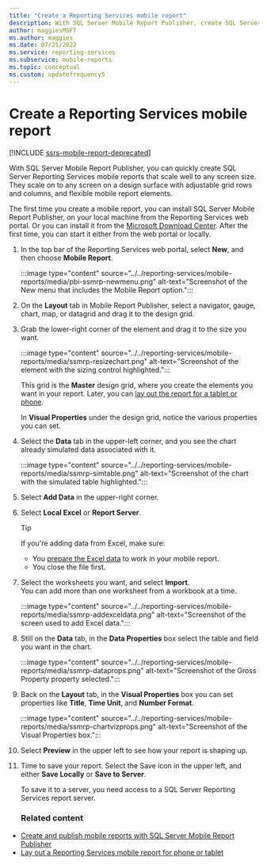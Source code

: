 ```yaml
---
title: "Create a Reporting Services mobile report"
description: With SQL Server Mobile Report Publisher, create SQL Server Reporting Services mobile reports for any screen size with flexible mobile report elements.
author: maggiesMSFT
ms.author: maggies
ms.date: 07/21/2022
ms.service: reporting-services
ms.subservice: mobile-reports
ms.topic: conceptual
ms.custom: updatefrequency5
---
```

# Create a Reporting Services mobile report

[!INCLUDE [ssrs-mobile-report-deprecated](../../includes/ssrs-mobile-report-deprecated.md)]

With SQL Server Mobile Report Publisher, you can quickly create SQL Server Reporting Services mobile reports that scale well to any screen size. They scale on to any screen on a design surface with adjustable grid rows and columns, and flexible mobile report elements.  
  
The first time you create a mobile report, you can install SQL Server Mobile Report Publisher, on your local machine from the Reporting Services web portal. Or you can install it from the [Microsoft Download Center](https://go.microsoft.com/fwlink/?LinkID=733527). After the first time, you can start it either from the web portal or locally.   
    
1. In the top bar of the Reporting Services web portal, select **New**, and then choose **Mobile Report**.  
  
   :::image type="content" source="../../reporting-services/mobile-reports/media/pbi-ssmrp-newmenu.png" alt-text="Screenshot of the New menu that includes the Mobile Report option.":::
  
     
1. On the **Layout** tab in Mobile Report Publisher, select a navigator, gauge, chart, map, or datagrid and drag it to the design grid.  
  
1. Grab the lower-right corner of the element and drag it to the size you want.  
  
   :::image type="content" source="../../reporting-services/mobile-reports/media/ssmrp-resizechart.png" alt-text="Screenshot of the element with the sizing control highlighted.":::
  
   This grid is the **Master** design grid, where you create the elements you want in your report. Later, you can [lay out the report for a tablet or phone](../../reporting-services/mobile-reports/lay-out-a-reporting-services-mobile-report-for-phone-or-tablet.md).     
     
   In **Visual Properties** under the design grid, notice the various properties you can set.  
     
1. Select the **Data** tab in the upper-left corner, and you see the chart already simulated data associated with it.   
  
   :::image type="content" source="../../reporting-services/mobile-reports/media/ssmrp-simtable.png" alt-text="Screenshot of the chart with the simulated table highlighted.":::  
  
1. Select **Add Data** in the upper-right corner.  
  
1. Select **Local Excel** or **Report Server**.  
  
   > [!TIP]  
   > If you're adding data from Excel, make sure:
   >
   > * You [prepare the Excel data](../../reporting-services/mobile-reports/prepare-excel-data-for-reporting-services-mobile-reports.md) to work in your mobile report.  
   > * You close the file first.

1. Select the worksheets you want, and select **Import**.   
   You can add more than one worksheet from a workbook at a time.  
    
     :::image type="content" source="../../reporting-services/mobile-reports/media/ssmrp-addexceldata.png" alt-text="Screenshot of the screen used to add Excel data.":::  
  
1. Still on the **Data** tab, in the **Data Properties** box select the table and field you want in the chart.  
  
   :::image type="content" source="../../reporting-services/mobile-reports/media/ssmrp-dataprops.png" alt-text="Screenshot of the Gross Property property selected.":::   
  
1. Back on the **Layout** tab, in the **Visual Properties** box you can set properties like **Title**, **Time Unit**, and **Number Format**.  
  
   :::image type="content" source="../../reporting-services/mobile-reports/media/ssmrp-chartvizprops.png" alt-text="Screenshot of the Visual Properties box.":::  
 
1. Select **Preview** in the upper left to see how your report is shaping up.  
  
1. Time to save your report. Select the Save icon in the upper left, and either **Save Locally** or **Save to Server**.  
  
   To save it to a server, you need access to a SQL Server Reporting Services report server.  
     
   ### Related content 
     
-   [Create and publish mobile reports with SQL Server Mobile Report Publisher](../../reporting-services/mobile-reports/create-mobile-reports-with-sql-server-mobile-report-publisher.md)  
-   [Lay out a Reporting Services mobile report for phone or tablet](../../reporting-services/mobile-reports/lay-out-a-reporting-services-mobile-report-for-phone-or-tablet.md)  
  
   
